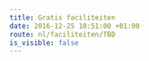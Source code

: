 ```yaml
---
title: Gratis faciliteiten
date: 2016-12-25 10:51:00 +01:00
route: nl/faciliteiten/TBD
is_visible: false
---
```



